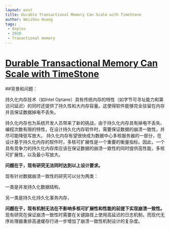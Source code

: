 ```yaml
---
layout: post
title: Durable Transactional Memory Can Scale with TimeStone
author: Weizhou Huang
tags:
 - Asplos
 - 2020
 - Trasactional memory
---
```


# [Durable Transactional Memory Can Scale with TimeStone](https://dl.acm.org/doi/abs/10.1145/3373376.3378483)

##背景和问题：

持久化内存技术（如Intel Optane）具有传统内存的特性（如字节可寻址能力和第访问延迟）的同时还提供了持久性和大内存容量。这使得软件能够完全驻留在内存并且保证数据掉电不丢失。

持久化内存也为系统开发人员带来了新的挑战，由于持久化内存具有掉电不丢失、编程次数有限的特性，在设计持久化内存软件时，需要保证数据的崩溃一致性，并尽可能降低写放大。
持久化内存有望很快成为数据中心多核服务器的一部分，在设计基于持久化内存的软件时，多核可扩展性是一个重要的衡量指标。因此，一个具有竞争力的持久化内存库应该在保证数据的崩溃一致性的同时提供高性能，多核可扩展性，以及最小写放大。

**问题在于，现有研究无法同时达到以上设计要求。**

现有针对数据崩溃一致性的研究可以分为两类：

一类是并发持久化数据结构，

另一类是持久化持久化事务内存，




**问题在于，现有机制无法在不影响多核可扩展性和性能的前提下实现崩溃一致性。**
现有研究在保证崩溃一致性时需要在关键路径上使用高延迟的日志机制，而现代无序处理器重排高速缓存行进一步增加了崩溃一致性机制设计的复杂度。

